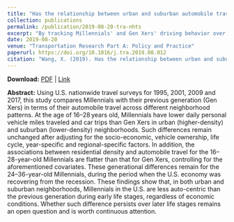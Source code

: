 ```yaml
---
title: "Has the relationship between urban and suburban automobile travel changed across generations? Comparing Millennials and Generation Xers in the United States"
collection: publications
permalink: /publication/2019-08-20-tra-nhts
excerpt: "By tracking Millennials' and Gen Xers' driving behavior over three decades, I find that Millennials' lower automobility cannot be fully attributed to urban living, recession or delayed life-cycles. Demographic theory suggests that such generational differences may remain in later life stages."
date: 2019-08-20
venue: "Transportation Research Part A: Policy and Practice"
paperurl: https://doi.org/10.1016/j.tra.2019.08.012
citation: "Wang, X. (2019). Has the relationship between urban and suburban automobile travel changed across generations? Comparing Millennials and Generation Xers in the United States. <i>Transportation Research Part A: Policy and Practice, 129</i>, 107-122."
---
```


**Download:** [PDF](https://osf.io/preprints/socarxiv/2y5vj) \| [Link](https://doi.org/10.1016/j.tra.2019.08.012)

**Abstract:**
Using U.S. nationwide travel surveys for 1995, 2001, 2009 and 2017, this study compares Millennials with their previous generation (Gen Xers) in terms of their automobile travel across different neighborhood patterns. At the age of 16–28 years old, Millennials have lower daily personal vehicle miles traveled and car trips than Gen Xers in urban (higher-density) and suburban (lower-density) neighborhoods. Such differences remain unchanged after adjusting for the socio-economic, vehicle ownership, life cycle, year-specific and regional-specific factors. In addition, the associations between residential density and automobile travel for the 16–28-year-old Millennials are flatter than that for Gen Xers, controlling for the aforementioned covariates. These generational differences remain for the 24–36-year-old Millennials, during the period when the U.S. economy was recovering from the recession. These findings show that, in both urban and suburban neighborhoods, Millennials in the U.S. are less auto-centric than the previous generation during early life stages, regardless of economic conditions. Whether such difference persists over later life stages remains an open question and is worth continuous attention.
